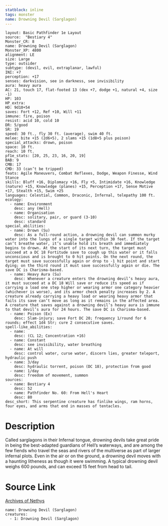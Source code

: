 ```yaml
---
statblock: inline
tags: monster
name: Drowning Devil (Sarglagon)
---
```

```statblock
layout: Basic Pathfinder 1e Layout
source:  "Bestiary 4"
Monster_CR: 8
name: Drowning Devil (Sarglagon)
Monster_XP: 4800
alignment: LE
size: Large
type: outsider
subtype: (devil, evil, extraplanar, lawful)
INI: +7
perception: +17
senses: darkvision, see in darkness, see invisibility
aura: heavy aura
AC: 21, touch 17, flat-footed 13 (dex +7, dodge +1, natural +4, size -1)
HP: 103
HP_extra: 
HD: 9d10+54
saves: Fort +12, Ref +10, Will +11
immune: fire, poison
resist: acid 10, cold 10
DR: 5/good
SR: 19
speed: 30 ft., fly 30 ft. (average), swim 40 ft.
melee: bite +15 (2d6+5), 2 slams +15 (1d8+5 plus poison)
special_attacks: drown, poison
space: 10 ft.
reach: 10 ft.
pf1e_stats: [20, 25, 23, 16, 20, 19]
BAB: 9
CMB: 17
CMD: 33 (can’t be tripped)
feats: Agile Maneuvers, Combat Reflexes, Dodge, Weapon Finesse, Wind Stance
skills: Bluff +16, Diplomacy +16, Fly +5, Intimidate +16, Knowledge (nature) +15, Knowledge (planes) +15, Perception +17, Sense Motive +17, Stealth +15, Swim +25
languages: Celestial, Common, Draconic, Infernal, telepathy 100 ft.
ecology:
  - name: Environment
    desc: any (Hell)
  - name: Organisation
    desc: solitary, pair, or guard (3-10)
    desc: standard
special_abilities:
  - name: Drown (Su)
    desc: As a full-round action, a drowning devil can summon murky water into the lungs of a single target within 30 feet. If the target can’t breathe water, it’s unable hold its breath and immediately begins to drown. At the start of its next turn, the target must succeed at a DC 18 Fortitude save to cough up this water or it falls unconscious and is brought to 0 hit points. On the next round, the target must save successfully again or drop to -1 hit point and start dying; on the third round it must save successfully again or die. The save DC is Charisma-based.
  - name: Heavy Aura (Su)
    desc: Whenever a creature enters the drowning devil’s heavy aura, it must succeed at a DC 18 Will save or reduce its speed as if carrying a load one step higher or wearing armor one category heavier (whichever is worse), and its armor check penalty increases by 2. A creature already carrying a heavy load or wearing heavy armor that fails its save can’t move as long as it remains in the affected area. A creature that saves against a drowning devil’s heavy aura is immune to that devil’s aura for 24 hours. The save DC is Charisma-based.
  - name: Poison (Ex)
    desc: Slam-injury; save Fort DC 20; frequency 1/round for 6 rounds; effect 1d4 Str; cure 2 consecutive saves.
spell-like_abilities:
  - name:
    desc: (CL 12; Concentration +16)
  - name: Constant
    desc: see invisibility, water breathing
  - name: At will
    desc: control water, curse water, discern lies, greater teleport, hydraulic push
  - name: 3/day
    desc: hydraulic torrent, poison (DC 18), protection from good
  - name: 1/day
    desc: freedom of movement, summon
sources:
  - name: Bestiary 4
    desc: 52
  - name: Pathfinder No. 60: From Hell's Heart
    desc: 80
desc_short: This serpentine creature has finlike wings, ram horns, four eyes, and arms that end in masses of tentacles.
```
# Description
Called sarglagons in their Infernal tongue, drowning devils take great pride in being the best-adapted guardians of Hell’s waterways, and are among the few fiends who travel the seas and rivers of the multiverse as part of larger infernal plots. Even in the air or on the ground, a drowning devil moves with a haunting litheness as though it were swimming. A typical drowning devil weighs 600 pounds, and can exceed 15 feet from head to tail.
# Source Link
[Archives of Nethys](https://aonprd.com/MonsterDisplay.aspx?ItemName=Drowning%20Devil%20(Sarglagon))
```encounter-table
name: Drowning Devil (Sarglagon)
creatures:
  - 1: Drowning Devil (Sarglagon)
```

